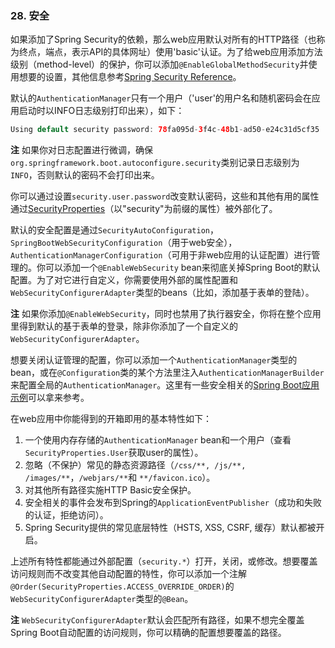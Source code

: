 ### 28. 安全

如果添加了Spring Security的依赖，那么web应用默认对所有的HTTP路径（也称为终点，端点，表示API的具体网址）使用'basic'认证。为了给web应用添加方法级别（method-level）的保护，你可以添加`@EnableGlobalMethodSecurity`并使用想要的设置，其他信息参考[Spring Security Reference](http://docs.spring.io/spring-security/site/docs/4.1.3.RELEASE/reference/htmlsingle#jc-method)。

默认的`AuthenticationManager`只有一个用户（'user'的用户名和随机密码会在应用启动时以INFO日志级别打印出来），如下：
```java
Using default security password: 78fa095d-3f4c-48b1-ad50-e24c31d5cf35
```
**注** 如果你对日志配置进行微调，确保`org.springframework.boot.autoconfigure.security`类别记录日志级别为`INFO`，否则默认的密码不会打印出来。

你可以通过设置`security.user.password`改变默认密码，这些和其他有用的属性通过[SecurityProperties](https://github.com/spring-projects/spring-boot/tree/v2.0.0.M7/spring-boot-autoconfigure/src/main/java/org/springframework/boot/autoconfigure/security/SecurityProperties.java)（以"security"为前缀的属性）被外部化了。

默认的安全配置是通过`SecurityAutoConfiguration`，`SpringBootWebSecurityConfiguration`（用于web安全），`AuthenticationManagerConfiguration`（可用于非web应用的认证配置）进行管理的。你可以添加一个`@EnableWebSecurity` bean来彻底关掉Spring Boot的默认配置。为了对它进行自定义，你需要使用外部的属性配置和`WebSecurityConfigurerAdapter`类型的beans（比如，添加基于表单的登陆）。

**注** 如果你添加`@EnableWebSecurity`，同时也禁用了执行器安全，你将在整个应用里得到默认的基于表单的登录，除非你添加了一个自定义的`WebSecurityConfigurerAdapter`。

想要关闭认证管理的配置，你可以添加一个`AuthenticationManager`类型的bean，或在`@Configuration`类的某个方法里注入`AuthenticationManagerBuilder`来配置全局的`AuthenticationManager`。这里有一些安全相关的[Spring Boot应用示例](https://github.com/spring-projects/spring-boot/tree/v2.0.0.M7/spring-boot-samples/)可以拿来参考。

在web应用中你能得到的开箱即用的基本特性如下：

1. 一个使用内存存储的`AuthenticationManager` bean和一个用户（查看`SecurityProperties.User`获取user的属性）。
2. 忽略（不保护）常见的静态资源路径（`/css/**, /js/**, /images/**`，`/webjars/**`和 `**/favicon.ico`）。
3. 对其他所有路径实施HTTP Basic安全保护。
4. 安全相关的事件会发布到Spring的`ApplicationEventPublisher`（成功和失败的认证，拒绝访问）。
5. Spring Security提供的常见底层特性（HSTS, XSS, CSRF, 缓存）默认都被开启。

上述所有特性都能通过外部配置（`security.*`）打开，关闭，或修改。想要覆盖访问规则而不改变其他自动配置的特性，你可以添加一个注解`@Order(SecurityProperties.ACCESS_OVERRIDE_ORDER)`的`WebSecurityConfigurerAdapter`类型的`@Bean`。

**注** `WebSecurityConfigurerAdapter`默认会匹配所有路径，如果不想完全覆盖Spring Boot自动配置的访问规则，你可以精确的配置想要覆盖的路径。
